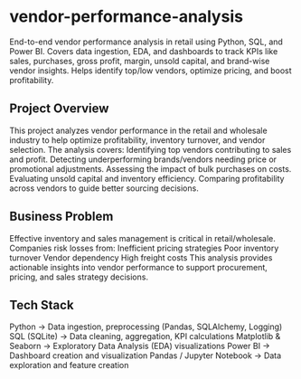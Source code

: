 # vendor-performance-analysis
End-to-end vendor performance analysis in retail using Python, SQL, and Power BI. Covers data ingestion, EDA, and dashboards to track KPIs like sales, purchases, gross profit, margin, unsold capital, and brand-wise vendor insights. Helps identify top/low vendors, optimize pricing, and boost profitability.
## Project Overview
This project analyzes vendor performance in the retail and wholesale industry to help optimize profitability, inventory turnover, and vendor selection.
The analysis covers:
Identifying top vendors contributing to sales and profit.
Detecting underperforming brands/vendors needing price or promotional adjustments.
Assessing the impact of bulk purchases on costs.
Evaluating unsold capital and inventory efficiency.
Comparing profitability across vendors to guide better sourcing decisions.

## Business Problem
Effective inventory and sales management is critical in retail/wholesale. Companies risk losses from:
Inefficient pricing strategies
Poor inventory turnover
Vendor dependency
High freight costs
This analysis provides actionable insights into vendor performance to support procurement, pricing, and sales strategy decisions.

## Tech Stack
Python → Data ingestion, preprocessing (Pandas, SQLAlchemy, Logging)
SQL (SQLite) → Data cleaning, aggregation, KPI calculations
Matplotlib & Seaborn → Exploratory Data Analysis (EDA) visualizations
Power BI → Dashboard creation and visualization
Pandas / Jupyter Notebook → Data exploration and feature creation
